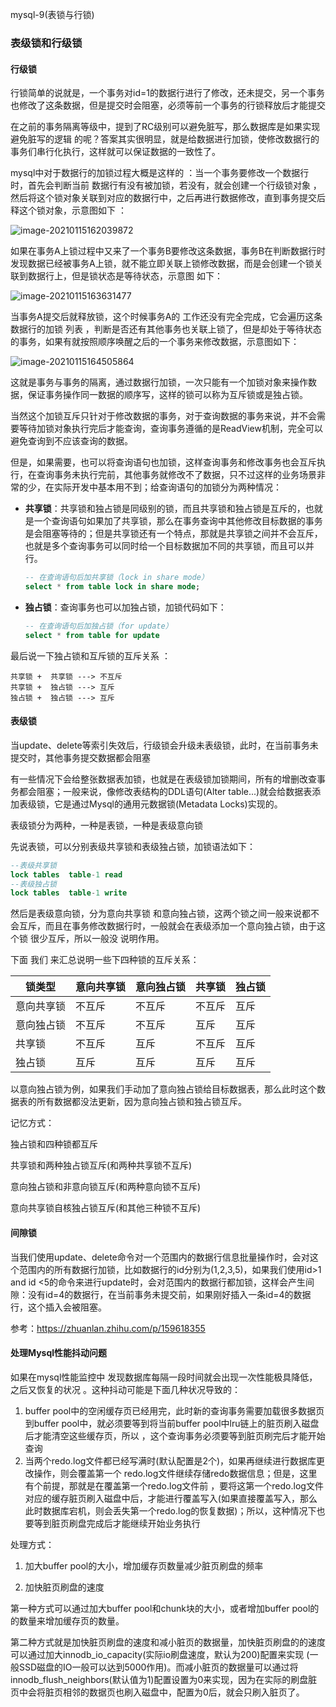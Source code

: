 mysql-9(表锁与行锁)

### 表级锁和行级锁

#### 行级锁 

行锁简单的说就是，一个事务对id=1的数据行进行了修改，还未提交，另一个事务也修改了这条数据，但是提交时会阻塞，必须等前一个事务的行锁释放后才能提交

在之前的事务隔离等级中，提到了RC级别可以避免脏写，那么数据库是如果实现避免脏写的逻辑 的呢？答案其实很明显，就是给数据进行加锁，使修改数据行的事务们串行化执行，这样就可以保证数据的一致性了。

mysql中对于数据行的加锁过程大概是这样的 ：当一个事务要修改一个数据行时，首先会判断当前 数据行有没有被加锁，若没有，就会创建一个行级锁对象 ，然后将这个锁对象关联到对应的数据行中，之后再进行数据修改，直到事务提交后释这个锁对象，示意图如下 ：

![image-20210115162039872](https://alex-img-1253982387.cos.ap-nanjing.myqcloud.com/Typora/20210115162133.png)

如果在事务A上锁过程中又来了一个事务B要修改这条数据，事务B在判断数据行时发现数据已经被事务A上锁，就不能立即关联上锁修改数据，而是会创建一个锁关联到数据行上，但是锁状态是等待状态，示意图 如下：

![image-20210115163631477](https://alex-img-1253982387.cos.ap-nanjing.myqcloud.com/Typora/20210115163631.png)

当事务A提交后就释放锁，这个时候事务A的 工作还没有完全完成，它会遍历这条数据行的加锁 列表 ，判断是否还有其他事务也关联上锁了，但是却处于等待状态的事务，如果有就按照顺序唤醒之后的一个事务来修改数据，示意图如下：

![image-20210115164505864](https://alex-img-1253982387.cos.ap-nanjing.myqcloud.com/Typora/20210812091406.png)

这就是事务与事务的隔离，通过数据行加锁，一次只能有一个加锁对象来操作数据，保证事务操作同一数据的顺序写，这样的锁可以称为互斥锁或是独占锁。

当然这个加锁互斥只针对于修改数据的事务，对于查询数据的事务来说，并不会需要等待加锁对象执行完后才能查询，查询事务遵循的是ReadView机制，完全可以避免查询到不应该查询的数据。

但是，如果需要，也可以将查询语句也加锁，这样查询事务和修改事务也会互斥执行，在查询事务未执行完前，其他事务就修改不了数据，只不过这样的业务场景非常的少，在实际开发中基本用不到；给查询语句的加锁分为两种情况：

- **共享锁**：共享锁和独占锁是同级别的锁，而且共享锁和独占锁是互斥的，也就是一个查询语句如果加了共享锁，那么在事务查询中其他修改目标数据的事务是会阻塞等待的；但是共享锁还有一个特点，那就是共享锁之间并不会互斥，也就是多个查询事务可以同时给一个目标数据加不同的共享锁，而且可以并行。

  ```sql
  -- 在查询语句后加共享锁（lock in share mode）
  select * from table lock in share mode;
  ```

  

- **独占锁**：查询事务也可以加独占锁，加锁代码如下：

  ```sql
  -- 在查询语句后加独占锁（for update）
  select * from table for update
  ```

最后说一下独占锁和互斥锁的互斥关系 ：

```
共享锁 +  共享锁 ---> 不互斥
共享锁 +  独占锁 ---> 互斥
独占锁 +  独占锁 ---> 互斥
```

#### 表级锁

当update、delete等索引失效后，行级锁会升级未表级锁，此时，在当前事务未提交时，其他事务提交数据都会阻塞

有一些情况下会给整张数据表加锁，也就是在表级锁加锁期间，所有的增删改查事务都会阻塞；一般来说，像修改表结构的DDL语句(Alter table...)就会给数据表添加表级锁，它是通过Mysql的通用元数据锁(Metadata Locks)实现的。

表级锁分为两种，一种是表锁，一种是表级意向锁

先说表锁，可以分别表级共享锁和表级独占锁，加锁语法如下：

```sql
--表级共享锁
lock tables  table-1 read
--表级独占锁
lock tables  table-1 write
```

然后是表级意向锁，分为意向共享锁 和意向独占锁，这两个锁之间一般来说都不会互斥，而且在事务修改数据行时，一般就会在表级添加一个意向独占锁，由于这个锁 很少互斥，所以一般没 说明作用。

下面 我们 来汇总说明一些下四种锁的互斥关系：

| 锁类型     | 意向共享锁 | 意向独占锁 | 共享锁 | 独占锁 |
| ---------- | ---------- | ---------- | ------ | ------ |
| 意向共享锁 | 不互斥     | 不互斥     | 不互斥 | 互斥   |
| 意向独占锁 | 不互斥     | 不互斥     | 互斥   | 互斥   |
| 共享锁     | 不互斥     | 互斥       | 不互斥 | 互斥   |
| 独占锁     | 互斥       | 互斥       | 互斥   | 互斥   |

以意向独占锁为例，如果我们手动加了意向独占锁给目标数据表，那么此时这个数据表的所有数据都没法更新，因为意向独占锁和独占锁互斥。

记忆方式：

独占锁和四种锁都互斥

共享锁和两种独占锁互斥(和两种共享锁不互斥)

意向独占锁和非意向锁互斥(和两种意向锁不互斥)

 意向共享锁自核独占锁互斥(和其他三种锁不互斥)

#### 间隙锁

当我们使用update、delete命令对一个范围内的数据行信息批量操作时，会对这个范围内的所有数据行加锁，比如数据行的id分别为(1,2,3,5)，如果我们使用id>1 and id <5的命令来进行update时，会对范围内的数据行都加锁，这样会产生间隙：没有id=4的数据行，在当前事务未提交前，如果刚好插入一条id=4的数据行，这个插入会被阻塞。

参考：https://zhuanlan.zhihu.com/p/159618355

#### 处理Mysql性能抖动问题

如果在mysql性能监控中 发现数据库每隔一段时间就会出现一次性能极具降低，之后又恢复的状况 。这种抖动可能是下面几种状况导致的：

1. buffer  pool中的空闲缓存页已经用完，此时新的查询事务需要加载很多数据页到buffer pool中，就必须要等到将当前buffer pool中lru链上的脏页刷入磁盘后才能清空这些缓存页，所以 ，这个查询事务必须要等到脏页刷完后才能开始查询
2. 当两个redo.log文件都已经写满时(默认配置是2个)，如果再继续进行数据库更改操作，则会覆盖第一个 redo.log文件继续存储redo数据信息；但是，这里有个前提，那就是在覆盖第一个redo.log文件前 ，要将这第一个redo.log文件对应的缓存脏页刷入磁盘中后，才能进行覆盖写入(如果直接覆盖写入，那么此时数据库宕机，则会丢失第一个redo.log的恢复数据)；所以，这种情况下也要等到脏页刷盘完成后才能继续开始业务执行

处理方式：

1. 加大buffer pool的大小，增加缓存页数量减少脏页刷盘的频率

2. 加快脏页刷盘的速度

   

第一种方式可以通过加大buffer pool和chunk块的大小，或者增加buffer pool的的数量来增加缓存页的数量。

第二种方式就是加快脏页刷盘的速度和减小脏页的数据量，加快脏页刷盘的的速度可以通过加大innodb_io_capacity(实际io刷盘速度，默认为200)配置来实现 (一般SSD磁盘的IO一般可以达到5000作用)。而减小脏页的数据量可以通过将innodb_flush_neighbors(默认值为1)配置设置为0来实现，因为在实际的刷盘脏页中会将脏页相邻的数据页也刷入磁盘中，配置为0后，就会只刷入脏页了。 

